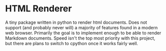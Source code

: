 # HTML Renderer

A tiny package written in python to render html documents. Does not support (and
probably never will) a majority of features found in a modern web browser.
Primarily the goal is to implement enough to be able to render Markdown
documents. Speed isn't the top most priority with this project, but there are
plans to switch to cpython once it works fairly well.